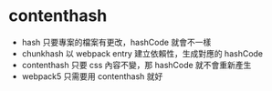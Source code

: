 # contenthash

- hash 只要專案的檔案有更改，hashCode 就會不一樣
- chunkhash 以 webpack entry 建立依賴性，生成對應的 hashCode
- contenthash 只要 css 內容不變，那 hashCode 就不會重新產生
- webpack5 只需要用 contenthash 就好
